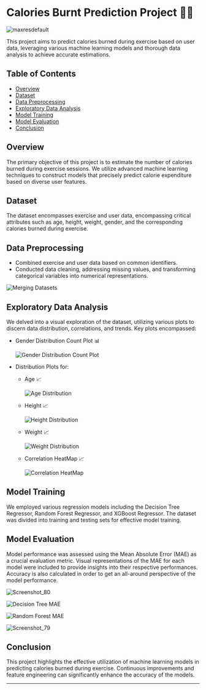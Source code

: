 # Calories Burnt Prediction Project 🏋️‍♂️

![maxresdefault](https://github.com/VaibhavMishra1341/Calories-Burnt-Prediction/assets/39896268/4352cdaf-444b-4a7e-8327-4281ce75194b)

This project aims to predict calories burned during exercise based on user data, leveraging various machine learning models and thorough data analysis to achieve accurate estimations.

## Table of Contents
- [Overview](#overview)
- [Dataset](#dataset)
- [Data Preprocessing](#data-preprocessing)
- [Exploratory Data Analysis](#exploratory-data-analysis)
- [Model Training](#model-training)
- [Model Evaluation](#model-evaluation)
- [Conclusion](#conclusion)

## Overview

The primary objective of this project is to estimate the number of calories burned during exercise sessions. We utilize advanced machine learning techniques to construct models that precisely predict calorie expenditure based on diverse user features.

## Dataset

The dataset encompasses exercise and user data, encompassing critical attributes such as age, height, weight, gender, and the corresponding calories burned during exercise.

## Data Preprocessing

- Combined exercise and user data based on common identifiers.
- Conducted data cleaning, addressing missing values, and transforming categorical variables into numerical representations.

![Merging Datasets](https://github.com/gaytrisran03/Calorie-Prediction/assets/78645392/9c1dca40-5d01-4493-a952-134422dc4b3b)

## Exploratory Data Analysis

We delved into a visual exploration of the dataset, utilizing various plots to discern data distribution, correlations, and trends. Key plots encompassed:

- Gender Distribution Count Plot 📊

    ![Gender Distribution Count Plot](https://github.com/gaytrisran03/Calorie-Prediction/assets/78645392/bac88bb9-304c-41ff-9d8c-3780f1d51f1e)

- Distribution Plots for:
  - Age 📈

      ![Age Distribution](https://github.com/gaytrisran03/Calorie-Prediction/assets/78645392/32e54149-6f67-4692-9369-422e10025db6)

  - Height 📈

      ![Height Distribution](https://github.com/gaytrisran03/Calorie-Prediction/assets/78645392/94c69c4e-a495-4828-960d-74859e916eed)

  - Weight 📈

      ![Weight Distribution](https://github.com/gaytrisran03/Calorie-Prediction/assets/78645392/a2852849-e027-46c3-afed-71637d27c5a6)

  - Correlation HeatMap 📈

    ![Correlation HeatMap](https://github.com/VaibhavMishra1341/Calories-Burnt-Prediction/assets/39896268/4e126c04-9c7a-4dfc-b2eb-cbee2140157e)
    

## Model Training

We employed various regression models including the Decision Tree Regressor, Random Forest Regressor, and XGBoost Regressor. The dataset was divided into training and testing sets for effective model training.

## Model Evaluation

Model performance was assessed using the Mean Absolute Error (MAE) as a crucial evaluation metric. Visual representations of the MAE for each model were included to provide insights into their respective performances. Accuracy is also calculated in order to get an all-around perspective of the model performance.

![Screenshot_80](https://github.com/VaibhavMishra1341/Calories-Burnt-Prediction/assets/39896268/a03ee447-a141-415f-8900-a0ae22babb56)

![Decision Tree MAE](https://github.com/gaytrisran03/Calorie-Prediction/assets/78645392/4b2e51c1-3504-4918-b1fd-c7ad9274f34e)

![Random Forest MAE](https://github.com/gaytrisran03/Calorie-Prediction/assets/78645392/d18b6b65-eae7-4b8a-b983-b303cf4a2137)

![Screenshot_79](https://github.com/VaibhavMishra1341/Calories-Burnt-Prediction/assets/39896268/230160cf-5af2-4142-bdf3-88aace04efc6)

## Conclusion

This project highlights the effective utilization of machine learning models in predicting calories burned during exercise. Continuous improvements and feature engineering can significantly enhance the accuracy of the models.

--- 

